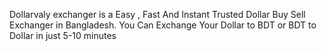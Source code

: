 Dollarvaly exchanger is a Easy , Fast And Instant Trusted Dollar Buy Sell  Exchanger in Bangladesh. You Can Exchange Your Dollar to BDT or BDT to Dollar in just 5-10 minutes
